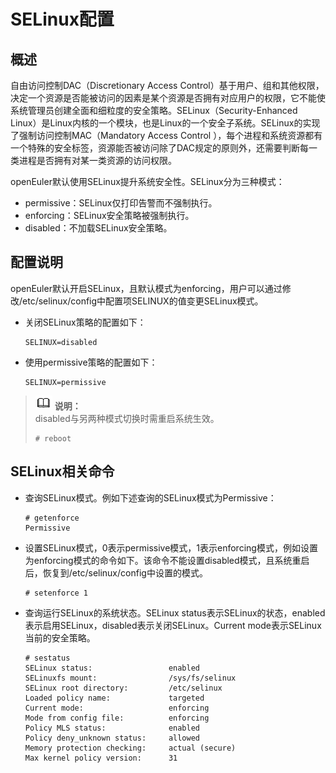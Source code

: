 # SELinux配置<a name="ZH-CN_TOPIC_0229953911"></a>

## 概述<a name="section1424754533418"></a>

自由访问控制DAC（Discretionary Access Control）基于用户、组和其他权限，决定一个资源是否能被访问的因素是某个资源是否拥有对应用户的权限，它不能使系统管理员创建全面和细粒度的安全策略。SELinux（Security-Enhanced Linux）是Linux内核的一个模块，也是Linux的一个安全子系统。SELinux的实现了强制访问控制MAC（Mandatory Access Control ），每个进程和系统资源都有一个特殊的安全标签，资源能否被访问除了DAC规定的原则外，还需要判断每一类进程是否拥有对某一类资源的访问权限。

openEuler默认使用SELinux提升系统安全性。SELinux分为三种模式：

-   permissive：SELinux仅打印告警而不强制执行。
-   enforcing：SELinux安全策略被强制执行。
-   disabled：不加载SELinux安全策略。

## 配置说明<a name="section99503416549"></a>

openEuler默认开启SELinux，且默认模式为enforcing，用户可以通过修改/etc/selinux/config中配置项SELINUX的值变更SELinux模式。

-   关闭SELinux策略的配置如下：

    ```
    SELINUX=disabled
    ```

-   使用permissive策略的配置如下：

    ```
    SELINUX=permissive
    ```


>![](public_sys-resources/icon-note.gif) **说明：**   
>disabled与另两种模式切换时需重启系统生效。  
>```  
># reboot  
>```  

## SELinux相关命令<a name="section13619018912"></a>

-   查询SELinux模式。例如下述查询的SELinux模式为Permissive：

    ```
    # getenforce
    Permissive
    ```

-   设置SELinux模式，0表示permissive模式，1表示enforcing模式，例如设置为enforcing模式的命令如下。该命令不能设置disabled模式，且系统重启后，恢复到/etc/selinux/config中设置的模式。

    ```
    # setenforce 1
    ```

-   查询运行SELinux的系统状态。SELinux status表示SELinux的状态，enabled表示启用SELinux，disabled表示关闭SELinux。Current mode表示SELinux当前的安全策略。

    ```
    # sestatus
    SELinux status:                 enabled
    SELinuxfs mount:                /sys/fs/selinux
    SELinux root directory:         /etc/selinux
    Loaded policy name:             targeted
    Current mode:                   enforcing
    Mode from config file:          enforcing
    Policy MLS status:              enabled
    Policy deny_unknown status:     allowed
    Memory protection checking:     actual (secure)
    Max kernel policy version:      31
    ```


